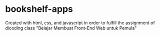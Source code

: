 # bookshelf-apps
Created with html, css, and javascript in order to fulfill the assignment of dicoding class "Belajar Membuat Front-End Web untuk Pemula"
